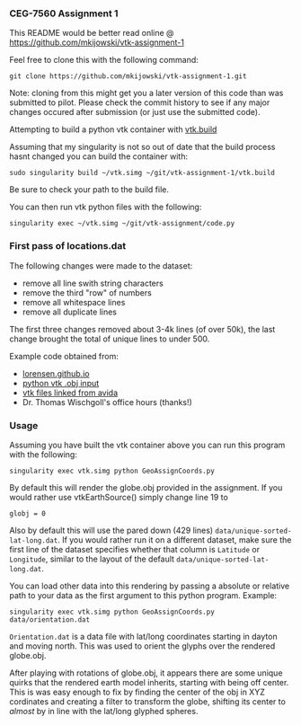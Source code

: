 ### CEG-7560 Assignment 1

This README would be better read online @
https://github.com/mkijowski/vtk-assignment-1

Feel free to clone this with the following command:
```
git clone https://github.com/mkijowski/vtk-assignment-1.git
```
Note: cloning from this might get you a later version of this code than was
submitted to pilot.  Please check the commit history to see if any major changes
occured after submission (or just use the submitted code).

Attempting to build a python vtk container with
[vtk.build](../blob/master/vtk.build)

Assuming that my singularity is not so out of date that the build process hasnt
changed you can build the container with:

```
sudo singularity build ~/vtk.simg ~/git/vtk-assignment-1/vtk.build
```

Be sure to check your path to the build file.

You can then run vtk python files with the following:
```
singularity exec ~/vtk.simg ~/git/vtk-assignment/code.py
```

### First pass of locations.dat
The following changes were made to the dataset:
* remove all line swith string characters
* remove the third "row" of numbers
* remove all whitespace lines
* remove all duplicate lines

The first three changes removed about 3-4k lines (of over 50k), the last change
brought the total of unique lines to under 500.

Example code obtained from:
* [lorensen.github.io](https://lorensen.github.io/VTKExamples/site/Python/)
* [python vtk .obj input](https://stackoverflow.com/questions/52910944/how-to-show-an-obj-file-in-python-vtk)
* [vtk files linked from avida](http://avida.cs.wright.edu/courses/CEG7560/assignment.html)
* Dr. Thomas Wischgoll's office hours (thanks!)

### Usage
Assuming you have built the vtk container above you can run this program with
the following:
```
singularity exec vtk.simg python GeoAssignCoords.py
```
By default this will render the globe.obj provided in the assignment.  If you
would rather use vtkEarthSource() simply change line 19 to 
```
globj = 0
```

Also by default this will use the pared down (429 lines)
`data/unique-sorted-lat-long.dat`.  If you would rather run it on a different
dataset, make sure the first line of the dataset specifies whether that column
is `Latitude` or `Longitude`, similar to the layout of the default
`data/unique-sorted-lat-long.dat`.

You can load other data into this rendering by passing a absolute or relative
path to your data as the first argument to this python program.  Example:
```
singularity exec vtk.simg python GeoAssignCoords.py data/orientation.dat
```
`Orientation.dat` is a data file with lat/long coordinates starting in dayton
and moving north.  This was used to orient the glyphs over the rendered
globe.obj.

After playing with rotations of globe.obj, it appears there are some unique
quirks that the rendered earth model inherits, starting with being off center.
This is was easy enough to fix by finding the center of the obj in XYZ
cordinates and creating a filter to transform the globe, shifting its center to
*almost* by in line with the lat/long glyphed spheres.

